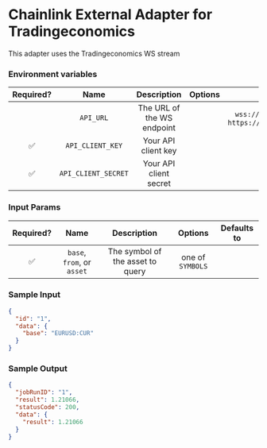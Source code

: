 # Chainlink External Adapter for Tradingeconomics

This adapter uses the Tradingeconomics WS stream

### Environment variables

| Required? |        Name         |        Description         | Options |                                    Defaults to                                     |
| :-------: | :-----------------: | :------------------------: | :-----: | :--------------------------------------------------------------------------------: |
|           |      `API_URL`      | The URL of the WS endpoint |         | `wss://stream.tradingeconomics.com/` or `https://api.tradingeconomics.com/markets` |
|    ✅     |  `API_CLIENT_KEY`   |    Your API client key     |         |                                                                                    |
|    ✅     | `API_CLIENT_SECRET` |   Your API client secret   |         |                                                                                    |

### Input Params

| Required? |            Name            |           Description            |     Options      | Defaults to |
| :-------: | :------------------------: | :------------------------------: | :--------------: | :---------: |
|    ✅     | `base`, `from`, or `asset` | The symbol of the asset to query | one of `SYMBOLS` |             |

### Sample Input

```json
{
  "id": "1",
  "data": {
    "base": "EURUSD:CUR"
  }
}
```

### Sample Output

```json
{
  "jobRunID": "1",
  "result": 1.21066,
  "statusCode": 200,
  "data": {
    "result": 1.21066
  }
}
```
